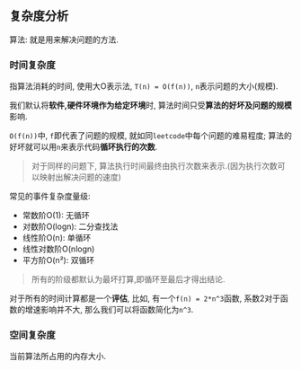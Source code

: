 ## 复杂度分析

算法: 就是用来解决问题的方法.


### 时间复杂度

指算法消耗的时间, 使用大O表示法, `T(n) = O(f(n))`, `n`表示问题的大小(规模).

我们默认将**软件,硬件环境作为给定环境**时, 算法时间只受**算法的好坏及问题的规模**影响.

`O(f(n))`中, `f`即代表了问题的规模, 就如同`leetcode`中每个问题的难易程度; 算法的好坏就可以用`n`来表示代码**循环执行的次数**.

> 对于同样的问题下, 算法执行时间最终由执行次数来表示.(因为执行次数可以映射出解决问题的速度)

常见的事件复杂度量级:
- 常数阶O(1): 无循环
- 对数阶O(logn): 二分查找法
- 线性阶O(n): 单循环
- 线性对数阶O(nlogn)
- 平方阶O(n²): 双循环

> 所有的阶级都默认为最坏打算,即循环至最后才得出结论.

对于所有的时间计算都是一个**评估**, 比如, 有一个`f(n) = 2*n^3`函数, 系数2对于函数的增速影响并不大, 那么我们可以将函数简化为`n^3`.

### 空间复杂度

当前算法所占用的内存大小.